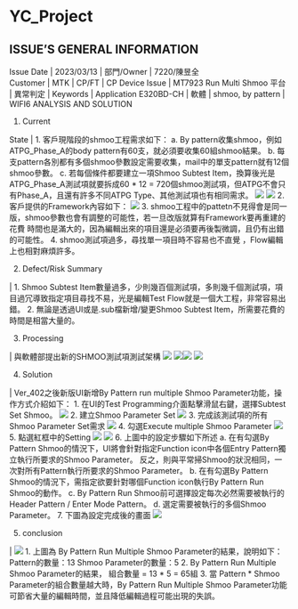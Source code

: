 # YC_Project

ISSUE’S GENERAL INFORMATION  
---  
Issue Date |  2023/03/13 |  部門/Owner |  7220/陳昱全  
Customer |  MTK |  CP/FT |  CP
Device Issue |  MT7923 Run Multi Shmoo
平台 |  異常判定 |  Keywords |  Application
E320BD-CH |  軟體 |  shmoo, by pattern |  WIFI6
ANALYSIS AND SOLUTION

  1. Current

State |  1\. 客戶現階段的shmoo工程需求如下： a. By pattern收集shmoo，例如ATPG_Phase_A的body pattern有60支，就必須要收集60組shmoo結果。 b. 每支pattern各別都有多個shmoo參數設定需要收集，mail中的單支pattern就有12個shmoo參數。 c. 若每個條件都要建立一項Shmoo Subtest Item，換算後光是ATPG_Phase_A測試項就要拆成60 * 12 = 720個shmoo測試項，但ATPG不會只有Phase_A，且還有許多不同ATPG Type、其他測試項也有相同需求。 ![](images/Output.002.png) ![](images/Output.003.png) 2\. 客戶提供的Framework內容如下： ![](images/Output.004.png) 3\. shmoo工程中的pattetn不見得會是同一版，shmoo參數也會有調整的可能性，若一旦改版就算有Framework要再重建的花費
時間也是滿大的，因為編輯出來的項目還是必須要再後製微調，且仍有出錯的可能性。 4\. shmoo測試項過多，尋找單一項目時不容易也不直覺
，Flow編輯上也相對麻煩許多。

  2. Defect/Risk Summary

|  1\. Shmoo Subtest Item數量過多，少則幾百個測試項，多則幾千個測試項，項目過冗導致指定項目尋找不易，光是編輯Test
Flow就是一個大工程，非常容易出錯。 2\. 無論是透過UI或是.sub檔新增/變更Shmoo Subtest Item，所需要花費的時間是相當大量的。      

  3. Processing

|  與軟體部提出新的SHMOO測試項測試架構 ![](images/Output.005.png)
![](images/Output.006.png)![](images/Output.007.png)
![](images/Output.008.png)

  4. Solution

|  Ver_402之後新版UI新增By Pattern run multiple Shmoo Parameter功能，操作方式介紹如下： 1\.
在UI的Test Programming介面點擊滑鼠右鍵，選擇Subtest Set Shmoo。 ![](images/Output.009.png)
2\. 建立Shmoo Parameter Set ![](images/Output.010.png) 3\. 完成該測試項的所有Shmoo
Parameter Set需求 ![](images/Output.011.png) 4\. 勾選Execute multiple Shmoo
Parameter ![](images/Output.012.png) 5\. 點選紅框中的Setting
![](images/Output.013.png) ![](images/Output.014.png) 6\. 上圖中的設定步驟如下所述 a.
在有勾選By Pattern Shmoo的情況下，UI將會針對指定Function icon中各個Entry Pattern獨立執行所要求的Shmoo
Parameter。 反之，則與平常掃Shmoo的狀況相同，一次對所有Pattern執行所要求的Shmoo Parameter。 b. 在有勾選By
Pattern Shmoo的情況下，需指定欲要針對哪個Function icon執行By Pattern Run Shmoo的動作。 c. By
Pattern Run Shmoo前可選擇設定每次必然需要被執行的Header Pattern / Enter Mode Pattern。 d.
選定需要被執行的多個Shmoo Parameter。 7\. 下圖為設定完成後的畫面 ![](images/Output.015.png)

  5. conclusion

|  ![](images/Output.016.png) 1\. 上圖為 By Pattern Run Multiple Shmoo
Parameter的結果，說明如下： Pattern的數量：13 Shmoo Parameter的數量：5 2\. By Pattern Run
Multiple Shmoo Parameter的結果， 組合數量 = 13 * 5 = 65組 3\. 當 Pattern * Shmoo
Parameter的組合數量越大時，By Pattern Run Multiple Shmoo
Parameter功能可節省大量的編輯時間，並且降低編輯過程可能出現的失誤。
